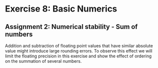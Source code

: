 # Exercise 8: Basic Numerics

## Assignment 2: Numerical stability - Sum of numbers

Addition and subtraction of floating point values that have similar absolute value might introduce large rounding errors. To observe this effect we will limit the floating precision in this exercise and show the effect of ordering on the summation of several numbers.